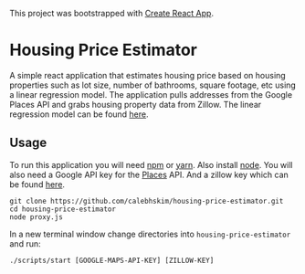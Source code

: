This project was bootstrapped with [Create React App](https://github.com/facebookincubator/create-react-app).

# Housing Price Estimator
A simple react application that estimates housing price based on housing properties such as lot size, number of bathrooms, square footage, etc using a linear regression model. The application pulls addresses from the Google Places API and grabs housing property data from Zillow. The linear regression model can be found [here](https://github.com/joncatanio/housing-classifier).

## Usage
To run this application you will need [npm](https://www.npmjs.com/get-npm) or [yarn](https://yarnpkg.com/lang/en/docs/install/). Also install [node](https://nodejs.org/en/download/). You will also need a Google API key for the [Places](https://developers.google.com/maps/documentation/javascript/places-autocomplete) API. And a zillow key which can be found [here](https://www.zillow.com/howto/api/APIOverview.htm).

```
git clone https://github.com/calebhskim/housing-price-estimator.git
cd housing-price-estimator
node proxy.js
```

In a new terminal window change directories into `housing-price-estimator` and run:
```
./scripts/start [GOOGLE-MAPS-API-KEY] [ZILLOW-KEY]
```
